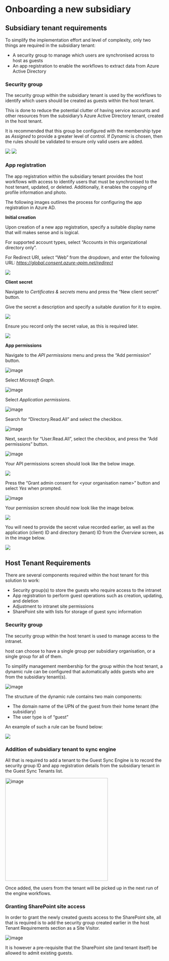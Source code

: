 # Onboarding a new subsidiary

## Subsidiary tenant requirements

To simplify the implementation effort and level of complexity, only two things are required in the subsidiary tenant:

-   A security group to manage which users are synchronised across to host as guests
-   An app registration to enable the workflows to extract data from Azure Active Directory

### Security group

The security group within the subsidiary tenant is used by the workflows to identify which users should be created as guests within the host tenant.

This is done to reduce the potential clutter of having service accounts and other resources from the subsidiary’s Azure Active Directory tenant, created in the host tenant.

It is recommended that this group be configured with the membership type as *Assigned* to provide a greater level of control. If *Dynamic* is chosen, then the rules should be validated to ensure only valid users are added.

<img src="https://user-images.githubusercontent.com/51473494/214440259-8e451a14-b516-4b7f-a613-0f7053a09461.png">

<img src="https://user-images.githubusercontent.com/51473494/214440438-eae1c6e1-473a-4fb2-917b-e42d391cfdaf.png">


### App registration

The app registration within the subsidiary tenant provides the host workflows with access to identify users that must be synchronised to the host tenant, updated, or deleted. Additionally, it enables the copying of profile information and photo.

The following images outlines the process for configuring the app registration in Azure AD.

**Initial creation**

Upon creation of a new app registration, specify a suitable display name that will makes sense and is logical.

For supported account types, select “Accounts in this organizational directory only”.

For Redirect URI, select “Web” from the dropdown, and enter the following URL: *https://global.consent.azure-apim.net/redirect*

<img src="https://user-images.githubusercontent.com/51473494/214440540-ac3b36b2-9a06-4d2f-8fa5-17f00ca39f53.png">


**Client secret**

Navigate to *Certificates & secrets* menu and press the “New client secret” button.

Give the secret a description and specify a suitable duration for it to expire.

<img src="https://user-images.githubusercontent.com/51473494/214440623-fac5de1e-30e7-4441-835f-43f84190b25d.png">


Ensure you record only the secret value, as this is required later.

<img src="https://user-images.githubusercontent.com/51473494/214440770-04089c5e-e8bf-4eee-98a1-7ea60e494b92.png">


**App permissions**

Navigate to the *API permissions* menu and press the “Add permission” button.

![image](https://user-images.githubusercontent.com/51473494/214441766-139fa9a3-ea02-4b27-9344-48d32a2acecf.png)


Select *Microsoft Graph*.

![image](https://user-images.githubusercontent.com/51473494/214440861-a507dec7-3b34-4f8f-8ef6-8127dff4b441.png)


Select *Application permissions*.

![image](https://user-images.githubusercontent.com/51473494/214440880-b802e86e-d3ee-4c19-af0d-33d5306bf61d.png)

Search for “Directory.Read.All” and select the checkbox.

![image](https://user-images.githubusercontent.com/51473494/214440903-8be563c5-18a6-4ca3-b28b-2616cae53e81.png)


Next, search for “User.Read.All”, select the checkbox, and press the “Add permissions” button.

![image](https://user-images.githubusercontent.com/51473494/214440928-e39e9e41-0a5e-478e-a737-93e8549baff6.png)


Your API permissions screen should look like the below image.

<img src="https://user-images.githubusercontent.com/51473494/214441033-fd51d0f4-84d9-49eb-9fdc-b42254027633.png">


Press the “Grant admin consent for \<your organisation name\>” button and select *Yes* when prompted.

![image](https://user-images.githubusercontent.com/51473494/214441073-13eaa073-d41d-4572-bc3e-48f114c9c1e6.png)


Your permission screen should now look like the image below.

<img src="https://user-images.githubusercontent.com/51473494/214441182-3b0fad31-4f26-4130-9bb6-a6cc9e9a12fb.png">


You will need to provide the secret value recorded earlier, as well as the application (client) ID and directory (tenant) ID from the *Overview* screen, as in the image below.

<img src="https://user-images.githubusercontent.com/51473494/214441996-04caf6ee-a836-4c43-93d7-8e6899ddb1c9.png">


## Host Tenant Requirements

There are several components required within the host tenant for this solution to work:

-   Security group(s) to store the guests who require access to the intranet
-   App registration to perform guest operations such as creation, updating, and deletion
-   Adjustment to intranet site permissions
-   SharePoint site with lists for storage of guest sync information

### Security group

The security group within the host tenant is used to manage access to the intranet.

host can choose to have a single group per subsidiary organisation, or a single group for all of them.

To simplify management membership for the group within the host tenant, a dynamic rule can be configured that automatically adds guests who are from the subsidiary tenant(s).

![image](https://user-images.githubusercontent.com/51473494/214441352-e3029408-0b12-4dbf-bd10-16ddc11a8052.png)

The structure of the dynamic rule contains two main components:

-   The domain name of the UPN of the guest from their home tenant (the subsidiary)
-   The user type is of “guest”

An example of such a rule can be found below:

<img src="https://user-images.githubusercontent.com/51473494/214441447-23051d27-746e-4f68-ab9d-f294358e0131.png">


### Addition of subsidiary tenant to sync engine

All that is required to add a tenant to the Guest Sync Engine is to record the security group ID and app registration details from the subsidiary tenant in the Guest Sync Tenants list.

<img width="326" alt="image" src="https://user-images.githubusercontent.com/51473494/214441606-7ae55f34-d39f-441c-ab3b-ca1bbb1fc1a8.png">


Once added, the users from the tenant will be picked up in the next run of the engine workflows.

### Granting SharePoint site access

In order to grant the newly created guests access to the SharePoint site, all that is required is to add the security group created earlier in the host Tenant Requirements section as a Site Visitor.

![image](https://user-images.githubusercontent.com/51473494/214441639-02d8f88f-3d6c-4921-9672-b454808aba1a.png)

It is however a pre-requisite that the SharePoint site (and tenant itself) be allowed to admit existing guests.
